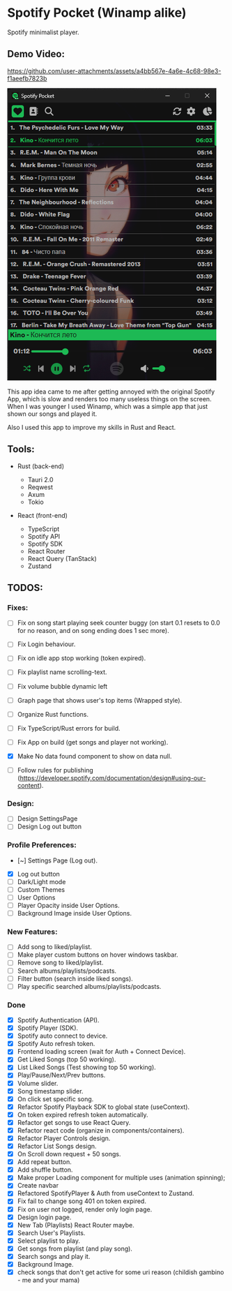 # Spotify Pocket (Winamp alike)

Spotify minimalist player.

## Demo Video:
https://github.com/user-attachments/assets/a4bb567e-4a6e-4c68-98e3-f1aeefb7823b

![Spotify Pocket](./main.png)

This app idea came to me after getting annoyed with the original Spotify App, which is slow and renders too many useless things on the screen. When I was younger I used Winamp, which was a simple app that just shown our songs and played it. 

Also I used this app to improve my skills in Rust and React. 

## Tools:
- Rust (back-end) 
    - Tauri 2.0
    - Reqwest
    - Axum
    - Tokio
 
- React (front-end)
    - TypeScript
    - Spotify API
    - Spotify SDK
    - React Router
    - React Query (TanStack)
    - Zustand

## TODOS:

### Fixes:
- [ ] Fix on song start playing seek counter buggy (on start 0.1 resets to 0.0 for no reason, and on song ending does 1 sec more).
- [ ] Fix Login behaviour.
- [ ] Fix on idle app stop working (token expired).
- [ ] Fix playlist name scrolling-text.
- [ ] Fix volume bubble dynamic left
- [ ] Graph page that shows user's top items (Wrapped style).
- [ ] Organize Rust functions.
- [ ] Fix TypeScript/Rust errors for build.
- [ ] Fix App on build (get songs and player not working).
- [x] Make No data found component to show on data null.
- [ ] Follow rules for publishing (https://developer.spotify.com/documentation/design#using-our-content).


### Design:
- [ ] Design SettingsPage
- [ ] Design Log out button

### Profile Preferences:
- [~] Settings Page (Log out).
- [x] Log out button
- [ ] Dark/Light mode
- [ ] Custom Themes
- [ ] User Options
- [ ] Player Opacity inside User Options.
- [ ] Background Image inside User Options.

### New Features:
- [ ] Add song to liked/playlist.
- [ ] Make player custom buttons on hover windows taskbar.
- [ ] Remove song to liked/playlist.
- [ ] Search albums/playlists/podcasts.
- [ ] Filter button (search inside liked songs).
- [ ] Play specific searched albums/playlists/podcasts.

### Done
- [x] Spotify Authentication (API).
- [x] Spotify Player (SDK).
- [x] Spotify auto connect to device.
- [x] Spotify Auto refresh token.
- [x] Frontend loading screen (wait for Auth + Connect Device).
- [x] Get Liked Songs (top 50 working).
- [x] List Liked Songs (Test showing top 50 working).
- [x] Play/Pause/Next/Prev buttons.
- [x] Volume slider.
- [x] Song timestamp slider.
- [x] On click set specific song.
- [x] Refactor Spotify Playback SDK to global state (useContext).
- [x] On token expired refresh token automatically.
- [x] Refactor get songs to use React Query.
- [x] Refactor react code (organize in components/containers).
- [x] Refactor Player Controls design.
- [x] Refactor List Songs design.
- [x] On Scroll down request + 50 songs.
- [x] Add repeat button.
- [x] Add shuffle button.
- [x] Make proper Loading component for multiple uses (animation spinning);
- [x] Create navbar
- [x] Refactored SpotifyPlayer & Auth from useContext to Zustand.
- [x] Fix fail to change song 401 on token expired.
- [x] Fix on user not logged, render only login page.
- [x] Design login page.
- [x] New Tab (Playlists) React Router maybe. 
- [x] Search User's Playlists.
- [x] Select playlist to play.
- [x] Get songs from playlist (and play song).
- [x] Search songs and play it.
- [x] Background Image.
- [x] check songs that don't get active for some uri reason (childish gambino - me and your mama)
